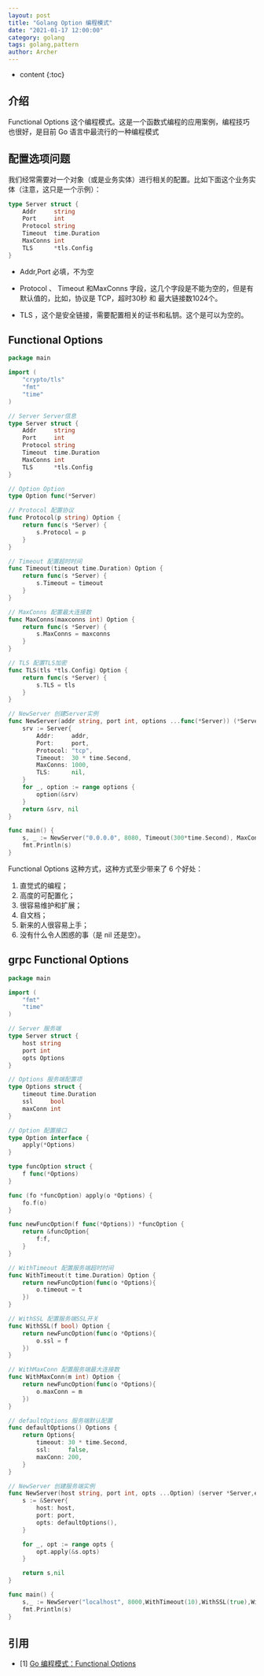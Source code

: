 ```yaml
---
layout: post
title: "Golang Option 编程模式"
date: "2021-01-17 12:00:00"
category: golang
tags: golang,pattern
author: Archer
---
```

* content
{:toc}

## 介绍

Functional Options 这个编程模式。这是一个函数式编程的应用案例，编程技巧也很好，是目前 Go 语言中最流行的一种编程模式




## 配置选项问题

我们经常需要对一个对象（或是业务实体）进行相关的配置。比如下面这个业务实体（注意，这只是一个示例）：

```go
type Server struct {
    Addr     string
    Port     int
    Protocol string
    Timeout  time.Duration
    MaxConns int
    TLS      *tls.Config
}
```

* Addr,Port 必填，不为空

* Protocol 、 Timeout 和MaxConns 字段，这几个字段是不能为空的，但是有默认值的，比如，协议是 TCP，超时30秒 和 最大链接数1024个。

* TLS ，这个是安全链接，需要配置相关的证书和私钥。这个是可以为空的。

## Functional Options

```go
package main

import (
	"crypto/tls"
	"fmt"
	"time"
)

// Server Server信息
type Server struct {
	Addr     string
	Port     int
	Protocol string
	Timeout  time.Duration
	MaxConns int
	TLS      *tls.Config
}

// Option Option
type Option func(*Server)

// Protocol 配置协议
func Protocol(p string) Option {
	return func(s *Server) {
		s.Protocol = p
	}
}

// Timeout 配置超时时间
func Timeout(timeout time.Duration) Option {
	return func(s *Server) {
		s.Timeout = timeout
	}
}

// MaxConns 配置最大连接数
func MaxConns(maxconns int) Option {
	return func(s *Server) {
		s.MaxConns = maxconns
	}
}

// TLS 配置TLS加密
func TLS(tls *tls.Config) Option {
	return func(s *Server) {
		s.TLS = tls
	}
}

// NewServer 创建Server实例
func NewServer(addr string, port int, options ...func(*Server)) (*Server, error) {
	srv := Server{
		Addr:     addr,
		Port:     port,
		Protocol: "tcp",
		Timeout:  30 * time.Second,
		MaxConns: 1000,
		TLS:      nil,
	}
	for _, option := range options {
		option(&srv)
	}
	return &srv, nil
}

func main() {
	s, _ := NewServer("0.0.0.0", 8080, Timeout(300*time.Second), MaxConns(1000))
	fmt.Println(s)
}
```

Functional Options 这种方式，这种方式至少带来了 6 个好处：

1. 直觉式的编程；
2. 高度的可配置化；
3. 很容易维护和扩展；
4. 自文档；
5. 新来的人很容易上手；
6. 没有什么令人困惑的事（是 nil 还是空）。

## grpc Functional Options

```go
package main

import (
	"fmt"
	"time"
)

// Server 服务端
type Server struct {
	host string
	port int
	opts Options
}

// Options 服务端配置项
type Options struct {
	timeout time.Duration
	ssl     bool
	maxConn int
}

// Option 配置接口
type Option interface {
	apply(*Options)
}

type funcOption struct {
	f func(*Options)
}

func (fo *funcOption) apply(o *Options) {
	fo.f(o)
}

func newFuncOption(f func(*Options)) *funcOption {
	return &funcOption{
		f:f,
	}
}

// WithTimeout 配置服务端超时时间
func WithTimeout(t time.Duration) Option {
	return newFuncOption(func(o *Options){
		o.timeout = t
	})
}

// WithSSL 配置服务端SSL开关
func WithSSL(f bool) Option {
	return newFuncOption(func(o *Options){
		o.ssl = f
	})
}

// WithMaxConn 配置服务端最大连接数
func WithMaxConn(m int) Option {
	return newFuncOption(func(o *Options){
		o.maxConn = m
	})
}

// defaultOptions 服务端默认配置
func defaultOptions() Options {
	return Options{
		timeout: 30 * time.Second,
		ssl:     false,
		maxConn: 200,
	}
}

// NewServer 创建服务端实例
func NewServer(host string, port int, opts ...Option) (server *Server,err error){
	s := &Server{
		host: host,
		port: port,
		opts: defaultOptions(),
	}

	for _, opt := range opts {
		opt.apply(&s.opts)
	}

	return s,nil
}

func main() {
	s,_ := NewServer("localhost", 8000,WithTimeout(10),WithSSL(true),WithMaxConn(100))
	fmt.Println(s)
}
```

## 引用

* [1] [Go 编程模式：Functional Options](https://time.geekbang.org/column/article/330212)
